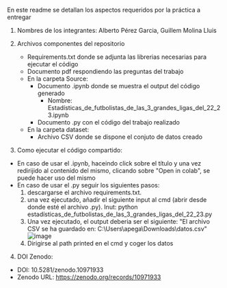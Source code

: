 En este readme se detallan los aspectos requeridos por la práctica a entregar

1. Nombres de los integrantes: Alberto Pérez Garcia, Guillem Molina Lluis

2. Archivos componentes del repositorio
   - Requirements.txt donde se adjunta las librerias necesarias para ejecutar el código
   - Documento pdf respondiendo las preguntas del trabajo
   - En la carpeta Source: 
       - Documento .ipynb donde se muestra el output del código generado
           - Nombre: Estadísticas_de_futbolistas_de_las_3_grandes_ligas_del_22_23.ipynb  
       - Documento .py con el código del trabajo realizado
   - En la carpeta dataset:
       - Archivo CSV donde se dispone el conjuto de datos creado

3. Como ejecutar el código compartido:
  - En caso de usar el .ipynb, haceindo click sobre el título y una vez redirijido al contenido del mismo, clicando sobre "Open in colab", se puede hacer uso del mismo
  - En caso de usar el .py seguir los siguientes pasos:
      1. descargarse el archivo requirements.txt.
      2. una vez ejecutado, añadir el siguiente input al cmd (abrir desde donde esté el archivo .py). Inut: python estadísticas_de_futbolistas_de_las_3_grandes_ligas_del_22_23.py
      3. Una vez ejecutado, el output deberia ser el siguiente: "El archivo CSV se ha guardado en: C:\Users\apega\Downloads\datos.csv"
         ![image](https://github.com/Albertop7/PEC1-futbol/assets/104025235/6883fd14-f3cc-4f48-baf7-2d3560578436)
      4. Dirigirse al path printed en el cmd y coger los datos
   
4. DOI Zenodo:
  - DOI: 10.5281/zenodo.10971933
  - Zenodo URL: https://zenodo.org/records/10971933
    

    
